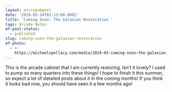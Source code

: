 ```yaml
---
layout: micropubpost
date: '2019-05-14T01:13:00.000Z'
title: 'Coming Soon: The Galaxian Restoration '
tags: Arcade Notes
mf-post-status:
  - published
slug: coming-soon-the-galaxian-restoration
mf-photo:
  - >-
    https://michaelspellacy.com/media/2019-05-coming-soon-the-galaxian-restoration/1557796401236.jpg
---
```

This is the arcade cabinet that I am currently restoring. Isn&#39;t it lovely? I used to pump so many quarters into these things! I hope to finish it this summer, so expect a lot of detailed posts about it in the coming months! If you think it looks bad now, you should have seen it a few months ago!
